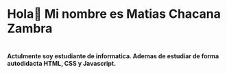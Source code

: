 <h1>Hola👋 Mi nombre es Matias Chacana Zambra<h1/>
<h4>Actulmente soy estudiante de informatica. Ademas de estudiar de forma autodidacta HTML, CSS y Javascript.<h4/>
